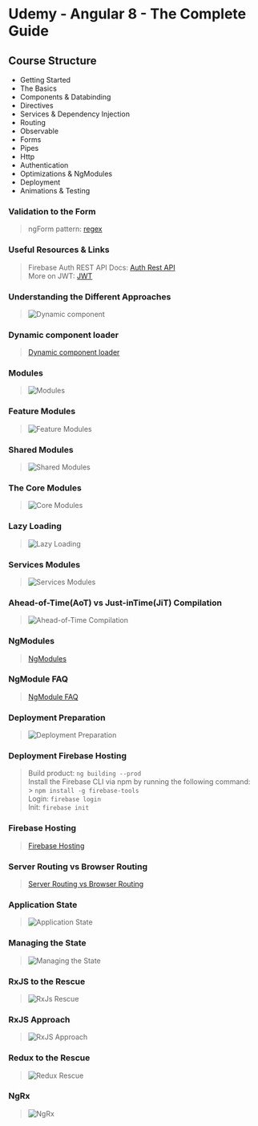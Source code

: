 <h1>Udemy - Angular 8 - The Complete Guide</h1>
<h2> Course Structure</h2>

- Getting Started
- The Basics
- Components & Databinding
- Directives
- Services & Dependency Injection
- Routing
- Observable
- Forms
- Pipes
- Http
- Authentication
- Optimizations & NgModules
- Deployment
- Animations & Testing

<h3>Validation to the Form</h3>

> ngForm
> pattern: [regex](https://regexr.com/)

<h3>Useful Resources & Links</h3>

> Firebase Auth REST API Docs: [Auth Rest API](https://firebase.google.com/docs/reference/rest/auth) <br>
> More on JWT: [JWT](https://jwt.io)

<h3>Understanding the Different Approaches</h3>

> ![Dynamic component](src/static/images/dynamic_components.png)

<h3>Dynamic component loader</h3>

> [Dynamic component loader](https://angular.io/guide/dynamic-component-loader)

<h3>Modules</h3>

> ![Modules](src/static/images/modules.png)

<h3>Feature Modules</h3>

> ![Feature Modules](src/static/images/feature_modules.png)

<h3>Shared Modules</h3>

> ![Shared Modules](src/static/images/shared_modules.png)

<h3>The Core Modules</h3>

> ![Core Modules](src/static/images/core_modules.png)

<h3>Lazy Loading</h3>

> ![Lazy Loading](src/static/images/lazy_loading.png)

<h3>Services Modules</h3>

> ![Services Modules](src/static/images/services_modules.png)

<h3>Ahead-of-Time(AoT) vs Just-inTime(JiT) Compilation</h3>

> ![Ahead-of-Time Compilation](src/static/images/AoT_JiT.png)

<h3>NgModules</h3>

> [NgModules](https://angular.io/guide/ngmodules)

<h3>NgModule FAQ</h3>

> [NgModule FAQ](https://angular.io/guide/ngmodule-faq)

<h3>Deployment Preparation</h3>

> ![Deployment Preparation](src/static/images/deployment.png)

<h3>Deployment Firebase Hosting</h3>

> Build product: `ng building --prod` <br>
> Install the Firebase CLI via npm by running the following command: <br> > `npm install -g firebase-tools` <br>
> Login: `firebase login` <br>
> Init: `firebase init`

<h3>Firebase Hosting</h3>

> [Firebase Hosting](https://firebase.google.com/docs/hosting)

<h3>Server Routing vs Browser Routing</h3>

> [Server Routing vs Browser Routing](https://academind.com/learn/angular/angular-q-a/#how-to-fix-broken-routes-after-deployment)

<h3>Application State</h3>

> ![Application State](src/static/images/application_state.png)

<h3>Managing the State</h3>

> ![Managing the State](src/static/images/managing_state.png)

<h3>RxJS to the Rescue</h3>

> ![RxJs Rescue](src/static/images/rxjs_rescue.png)

<h3>RxJS Approach</h3>

> ![RxJS Approach](src/static/images/rxjs_approach.png)

<h3>Redux to the Rescue</h3>

> ![Redux Rescue](src/static/images/redux_rescue.png)

<h3>NgRx</h3>

> ![NgRx](src/static/images/ngrx.png)
